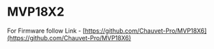 # MVP18X2

For Firmware follow Link - [https://github.com/Chauvet-Pro/MVP18X6](https://github.com/Chauvet-Pro/MVP18X6)
